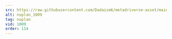 ```yaml
---
src: https://raw.githubusercontent.com/Dadaism6/metadriverse-asset/main/script-nuplan-output-newcompressed/nuplan_1009.mp4
alt: nuplan_1009
tag: nuplan
vid: 1009
order: 114
---
```


